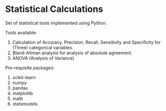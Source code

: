 # Statistical Calculations

Set of statistical tools implemented using Python.

Tools available:
1. Calculation of Accuracy, Precision, Recall, Sensitivity and Specificity for (Three) categorical variables.
2. Bland-Altman analysis for analysis of absolute agreement.
3. ANOVA (Analysis of Variance)

Pre-requisite packages:
1. scikit-learn
2. numpy
3. pandas
4. matplotlib
5. math
6. statsmodels
